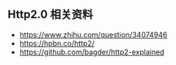 ## Http2.0 相关资料

- https://www.zhihu.com/question/34074946
- https://hpbn.co/http2/
- https://github.com/bagder/http2-explained